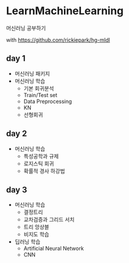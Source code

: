 # LearnMachineLearning
머신러닝 공부하기

with https://github.com/rickiepark/hg-mldl

## day 1
- 머신러닝 패키지
- 머신러닝 학습
    - 기본 회귀분석
    - Train/Test set
    - Data Preprocessing
    - KN
    - 선형회귀
    
## day 2
- 머신러닝 학습
    - 특성공학과 규제
    - 로지스틱 회귀
    - 확률적 경사 하강법

## day 3
- 머신러닝 학습
    - 결정트리
    - 교차검증과 그리드 서치
    - 트리 앙상블
    - 비지도 학습
- 딥러닝 학습
    - Artificial Neural Network
    - CNN